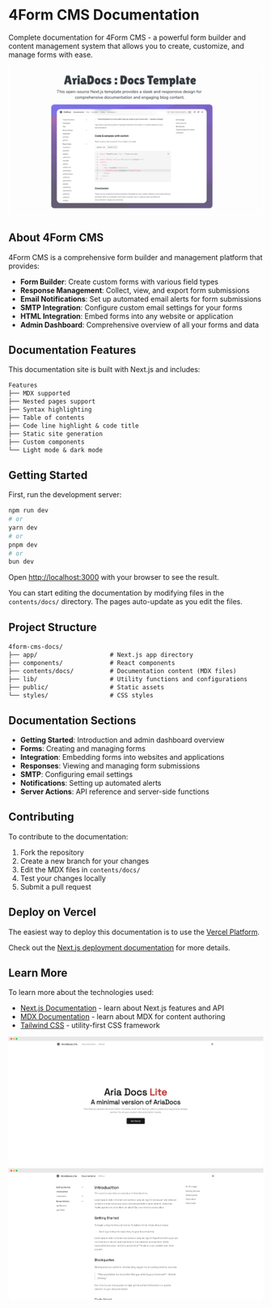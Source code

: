 # 4Form CMS Documentation

Complete documentation for 4Form CMS - a powerful form builder and content management system that allows you to create, customize, and manage forms with ease.

<img src="./public/public-og.png" />

## About 4Form CMS

4Form CMS is a comprehensive form builder and management platform that provides:

- **Form Builder**: Create custom forms with various field types
- **Response Management**: Collect, view, and export form submissions  
- **Email Notifications**: Set up automated email alerts for form submissions
- **SMTP Integration**: Configure custom email settings for your forms
- **HTML Integration**: Embed forms into any website or application
- **Admin Dashboard**: Comprehensive overview of all your forms and data

## Documentation Features

This documentation site is built with Next.js and includes:

```plaintext
Features
├── MDX supported
├── Nested pages support  
├── Syntax highlighting
├── Table of contents
├── Code line highlight & code title
├── Static site generation
├── Custom components
└── Light mode & dark mode
```

## Getting Started

First, run the development server:

```bash
npm run dev
# or
yarn dev
# or
pnpm dev
# or
bun dev
```

Open [http://localhost:3000](http://localhost:3000) with your browser to see the result.

You can start editing the documentation by modifying files in the `contents/docs/` directory. The pages auto-update as you edit the files.

## Project Structure

```
4form-cms-docs/
├── app/                    # Next.js app directory
├── components/             # React components
├── contents/docs/          # Documentation content (MDX files)
├── lib/                    # Utility functions and configurations
├── public/                 # Static assets
└── styles/                 # CSS styles
```

## Documentation Sections

- **Getting Started**: Introduction and admin dashboard overview
- **Forms**: Creating and managing forms
- **Integration**: Embedding forms into websites and applications  
- **Responses**: Viewing and managing form submissions
- **SMTP**: Configuring email settings
- **Notifications**: Setting up automated alerts
- **Server Actions**: API reference and server-side functions

## Contributing

To contribute to the documentation:

1. Fork the repository
2. Create a new branch for your changes
3. Edit the MDX files in `contents/docs/`
4. Test your changes locally
5. Submit a pull request

## Deploy on Vercel

The easiest way to deploy this documentation is to use the [Vercel Platform](https://vercel.com/new?utm_medium=default-template&filter=next.js&utm_source=create-next-app&utm_campaign=create-next-app-readme).

Check out the [Next.js deployment documentation](https://nextjs.org/docs/deployment) for more details.

## Learn More

To learn more about the technologies used:

- [Next.js Documentation](https://nextjs.org/docs) - learn about Next.js features and API
- [MDX Documentation](https://mdxjs.com/) - learn about MDX for content authoring
- [Tailwind CSS](https://tailwindcss.com/) - utility-first CSS framework

<img src="./public/1.png" />
<img src="./public/2.png" />